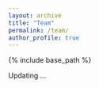 ```yaml
---
layout: archive
title: "Team"
permalink: /team/
author_profile: true
---
```


{% include base_path %}

Updating ...



